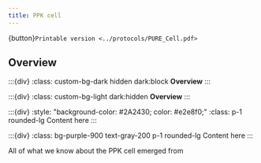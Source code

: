 ```yaml
---
title: PPK cell
---
```


{button}`Printable version <../protocols/PURE_Cell.pdf>`

## Overview

:::{div}
:class: custom-bg-dark hidden dark:block
**Overview**
:::

:::{div}
:class: custom-bg-light dark:hidden
**Overview**
:::

:::{div}
:style: "background-color: #2A2430; color: #e2e8f0;"
:class: p-1 rounded-lg
Content here
:::

:::{div}
:class: bg-purple-900 text-gray-200 p-1 rounded-lg
Content here
:::

All of what we know about the PPK cell emerged from [](https://doi.org/10.63765/djnv7772)




